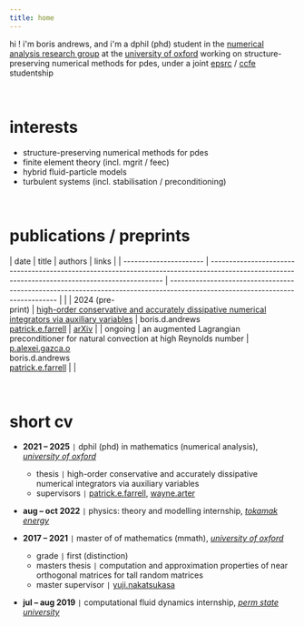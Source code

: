 ```yaml
---
title: home
---
```


hi ! i'm boris andrews, and i'm a dphil (phd) student in the [numerical analysis research group](https://www.maths.ox.ac.uk/groups/numerical-analysis) at the [university of oxford](https://www.maths.ox.ac.uk/) working on structure-preserving numerical methods for pdes, under a joint [epsrc](https://www.ukri.org/councils/epsrc/) / [ccfe](https://ccfe.ukaea.uk/) studentship

<br>

# interests
- structure-preserving numerical methods for pdes
- finite element theory (incl. mgrit / feec)
- hybrid fluid-particle models
- turbulent systems (incl. stabilisation / preconditioning)

<br>

# publications / preprints

| date                   | title                                                                                                                                           | authors                                                                                                                       | links                                              |
| ---------------------- | ----------------------------------------------------------------------------------------------------------------------------------------------- | ----------------------------------------------------------------------------------------------------------------------------- |                                                    |
| 2024 (pre- <br> print) | [high-order conservative and accurately dissipative numerical integrators via auxiliary variables](https://doi.org/10.48550/arXiv.2407.11904)   | boris.d.andrews <br> [patrick.e.farrell](https://pefarrell.org/)                                                              | [arXiv](https://doi.org/10.48550/arXiv.2407.11904) |
| ongoing                | an augmented Lagrangian preconditioner for natural convection at high Reynolds number                                                           | [p.alexei.gazca.o](https://gazcaorozco.github.io/home/) <br> boris.d.andrews <br> [patrick.e.farrell](https://pefarrell.org/) |                                                    |

<br>

# short cv
- **2021 – 2025**    <code>&#124;</code> dphil (phd) in mathematics (numerical analysis), [*university of oxford*](https://www.maths.ox.ac.uk/)
    - thesis      <code>&#124;</code> high-order conservative and accurately dissipative numerical integrators via auxiliary variables
    - supervisors <code>&#124;</code> [patrick.e.farrell](https://pefarrell.org/), [wayne.arter](https://www.linkedin.com/in/wayne-arter-86375211/)
- **aug – oct 2022** <code>&#124;</code> physics: theory and modelling internship, [*tokamak energy*](https://tokamakenergy.com/)
  
- **2017 – 2021**    <code>&#124;</code> master of of mathematics (mmath), [*university of oxford*](https://www.maths.ox.ac.uk/)
    - grade <code>&#124;</code> first (distinction)
    - masters thesis <code>&#124;</code> computation and approximation properties of near orthogonal matrices for tall random matrices
    - master supervisor <code>&#124;</code> [yuji.nakatsukasa](https://people.maths.ox.ac.uk/nakatsukasa/)
- **jul – aug 2019** <code>&#124;</code> computational fluid dynamics internship, [*perm state university*](http://en.psu.ru/)
